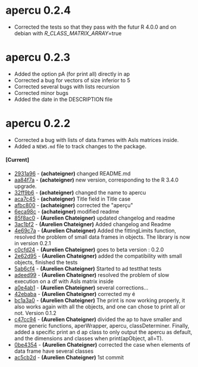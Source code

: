 # apercu 0.2.4

* Corrected the tests so that they pass with the futur R 4.0.0 and on debian with  _R_CLASS_MATRIX_ARRAY_=true

# apercu 0.2.3

* Added the option pA (for print all) directly in ap
* Corrected a bug for vectors of size inferior to 5
* Corrected several bugs with lists recursion
* Corrected minor bugs
* Added the date in the DESCRIPTION file

# apercu 0.2.2

* Corrected a bug with lists of data.frames with AsIs matrices inside.
* Added a `NEWS.md` file to track changes to the package.

#### [Current]

####
 * [2931a96](../../commit/2931a96) - __(achateigner)__ changed README.md
 * [aa84f7a](../../commit/aa84f7a) - __(achateigner)__ new version, corresponding to the R 3.4.0 upgrade.
 * [32ff9b6](../../commit/32ff9b6) - __(achateigner)__ changed the name to apercu
 * [aca7c45](../../commit/aca7c45) - __(achateigner)__ Title field in Title case
 * [afbc800](../../commit/afbc800) - __(achateigner)__ corrected the "aperçu"
 * [6eca98c](../../commit/6eca98c) - __(achateigner)__ modified readme
 * [85f8ac0](../../commit/85f8ac0) - __(Aurelien Chateigner)__ updated changelog and readme
 * [3ac1bf2](../../commit/3ac1bf2) - __(Aurelien Chateigner)__ Added changelog and Readme
 * [4e69c7a](../../commit/4e69c7a) - __(Aurelien Chateigner)__ Added the fittingLimits function, resolved the problem of small data frames in objects. The library is now in version 0.2.1
 * [c0cfd24](../../commit/c0cfd24) - __(Aurelien Chateigner)__ goes to beta version : 0.2.0
 * [2e62d95](../../commit/2e62d95) - __(Aurelien Chateigner)__ added the compatibility with small objects, finished the tests
 * [5ab6cf4](../../commit/5ab6cf4) - __(Aurelien Chateigner)__ Started to ad testthat tests
 * [adeed99](../../commit/adeed99) - __(Aurelien Chateigner)__ resolved the problem of slow execution on a df with AsIs matrix inside
 * [a0e4ab1](../../commit/a0e4ab1) - __(Aurelien Chateigner)__ several corrections...
 * [42ebaba](../../commit/42ebaba) - __(Aurelien Chateigner)__ corrected my é
 * [bc1a3a0](../../commit/bc1a3a0) - __(Aurelien Chateigner)__ The print is now working properly, it also works again with all the objects, and one can chose to print all or not. Version 0.1.2
 * [c47cc94](../../commit/c47cc94) - __(Aurelien Chateigner)__ divided the ap to have smaller and more generic functions, aperWrapper, apercu, classDeterminer. Finally, added a specific print an
d ap class to only output the apercu as default, and the dimensions and classes when print(apObject, all=T).
 * [0be4354](../../commit/0be4354) - __(Aurelien Chateigner)__ corrected the case when elements of data frame have several classes
 * [ac5cb2d](../../commit/ac5cb2d) - __(Aurelien Chateigner)__ 1st commit

